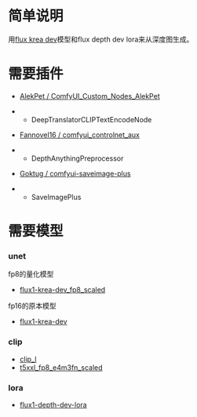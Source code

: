 # 简单说明

用[flux krea dev](https://docs.comfy.org/tutorials/flux/flux1-krea-dev)模型和flux depth dev lora来从深度图生成。

# 需要插件

- [AlekPet / ComfyUI_Custom_Nodes_AlekPet](https://github.com/AlekPet/ComfyUI_Custom_Nodes_AlekPet)
- - DeepTranslatorCLIPTextEncodeNode

- [Fannovel16 / comfyui_controlnet_aux](https://github.com/Fannovel16/comfyui_controlnet_aux)
- - DepthAnythingPreprocessor

- [Goktug / comfyui-saveimage-plus](https://github.com/Goktug/comfyui-saveimage-plus)
- - SaveImagePlus

# 需要模型

### unet
fp8的量化模型
- [flux1-krea-dev_fp8_scaled](https://huggingface.co/Comfy-Org/FLUX.1-Krea-dev_ComfyUI/blob/main/split_files/diffusion_models/flux1-krea-dev_fp8_scaled.safetensors)

fp16的原本模型
- [flux1-krea-dev](https://huggingface.co/black-forest-labs/FLUX.1-Krea-dev)

### clip
- [clip_l](https://huggingface.co/comfyanonymous/flux_text_encoders/blob/main/clip_l.safetensors)
- [t5xxl_fp8_e4m3fn_scaled](https://huggingface.co/comfyanonymous/flux_text_encoders/blob/main/t5xxl_fp8_e4m3fn_scaled.safetensors)

### lora
- [flux1-depth-dev-lora](https://huggingface.co/black-forest-labs/FLUX.1-Depth-dev-lora/tree/main)